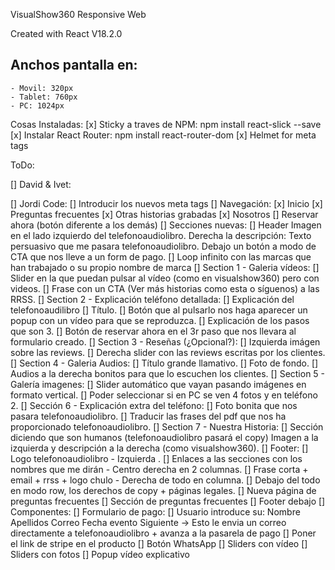 VisualShow360 Responsive Web

Created with React V18.2.0

## Anchos pantalla en:
    - Movil: 320px
    - Tablet: 760px
    - PC: 1024px

Cosas Instaladas:
    [x] Sticky a traves de NPM:
        npm install react-slick --save
    [x] Instalar React Router:
        npm install react-router-dom
    [x] Helmet for meta tags

ToDo:

[] David & Ivet:


[] Jordi Code:
    [] Introducir los nuevos meta tags
    [] Navegación:
        [x] Inicio
        [x] Preguntas frecuentes
        [x] Otras historias grabadas
        [x] Nosotros
        [] Reservar ahora (botón diferente a los demás)
    [] Secciones nuevas:
        [] Header
            Imagen en el lado izquierdo del telefonoaudiolibro.
            Derecha la descripción:
                Texto persuasivo que me pasara telefonoaudiolibro.
                Debajo un botón a modo de CTA que nos lleve a un form de pago.
        [] Loop infinito con las marcas que han trabajado o su propio nombre de marca
        [] Section 1 - Galeria vídeos: 
            [] Slider en la que puedan pulsar al vídeo (como en visualshow360) pero con videos.
            [] Frase con un CTA (Ver más historias como esta o síguenos) a las RRSS.
        [] Section 2 - Explicación teléfono detallada:
            [] Explicación del telefonoaudilibro
                [] Título.
                [] Botón que al pulsarlo nos haga aparecer un popup con un vídeo para que se reproduzca.
                [] Explicación de los pasos que son 3.
                [] Botón de reservar ahora en el 3r paso que nos llevara al formulario creado.
        [] Section 3 - Reseñas (¿Opcional?):
            [] Izquierda imágen sobre las reviews.
            [] Derecha slider con las reviews escritas por los clientes.
        [] Section 4 - Galeria Audios:
            [] Título grande llamativo.
            [] Foto de fondo.
            [] Audios a la derecha bonitos para que lo escuchen los clientes.
        [] Section 5 - Galería imagenes:
            [] Slider automático que vayan pasando imágenes en formato vertical.
            [] Poder seleccionar si en PC se ven 4 fotos y en teléfono 2.
        [] Sección 6 - Explicación extra del teléfono:
            [] Foto bonita que nos pasara telefonoaudiolibro.
            [] Traducir las frases del pdf que nos ha proporcionado telefonoaudiolibro.
        [] Section 7 - Nuestra Historia: 
            [] Sección diciendo que son humanos (telefonoaudiolibro pasará el copy)
                Imagen a la izquierda y descripción a la derecha (como visualshow360).
        [] Footer:
            [] Logo telefonoaudiolibro - Izquierda .
            [] Enlaces a las secciones con los nombres que me dirán - Centro derecha en 2 columnas.
            [] Frase corta + email + rrss + logo chulo - Derecha de todo en columna.
            [] Debajo del todo en modo row, los derechos de copy + páginas legales.
    [] Nueva página de preguntas frecuentes
        [] Sección de preguntas frecuentes
        [] Footer debajo
    [] Componentes:
        [] Formulario de pago:
            [] Usuario introduce su:
                Nombre
                Apellidos
                Correo
                Fecha evento
                Siguiente -> Esto le envia un correo directamente a telefonoaudiolibro + avanza a la pasarela de pago
            [] Poner el link de stripe en el producto
        [] Botón WhatsApp
        [] Sliders con vídeo
        [] Sliders con fotos
        [] Popup vídeo explicativo
